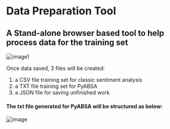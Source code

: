# Data Preparation Tool

## A Stand-alone browser based tool to help process data for the training set

![image1](https://user-images.githubusercontent.com/4684417/139701633-d77a009b-1a12-4ef2-9663-37d2d36e1af1.JPG)

Once data saved, 3 files will be created: 

1. a CSV file training set for classic sentiment analysis 
2. a TXT file training set for PyABSA
3. a JSON file for saving unfinished work

#### The txt file generated for PyABSA will be structured as below:
![image](https://user-images.githubusercontent.com/4684417/139286711-152ea26e-5dbe-462a-bd73-287faf746572.png)
